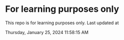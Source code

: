 # For learning purposes only
This repo is for learning purposes only.
Last updated at

Thursday, January 25, 2024 11:58:15 AM

